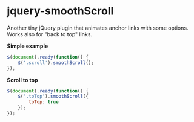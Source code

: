 jquery-smoothScroll
===================

Another tiny jQuery plugin that animates anchor links with some options. Works also for "back to top" links.

**Simple example**
```javascript
$(document).ready(function() {
	$('.scroll').smoothScroll();
});
```

**Scroll to top**
```javascript
$(document).ready(function() {
	$('.toTop').smoothScroll({
		toTop: true
	});
});
```
